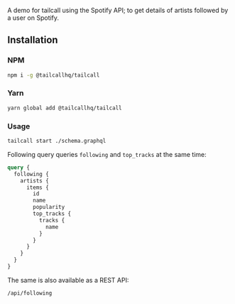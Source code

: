 A demo for tailcall using the Spotify API; to get details of artists followed by a user on Spotify.

## Installation

### NPM

```bash
npm i -g @tailcallhq/tailcall
```

### Yarn

```bash
yarn global add @tailcallhq/tailcall
```

### Usage

```bash
tailcall start ./schema.graphql
```
Following query queries `following` and `top_tracks` at the same time:
```graphql
query {
  following {
    artists {
      items {
        id
        name
        popularity
        top_tracks {
          tracks {
            name
          }
        }
      }
    }
  }
}
```

The same is also available as a REST API:
```bash
/api/following
```

